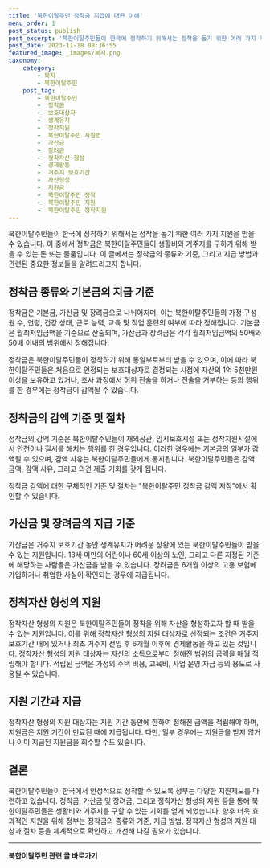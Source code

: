 ```yaml
---
title: '북한이탈주민 정착금 지급에 대한 이해'
menu_order: 1
post_status: publish
post_excerpt: '북한이탈주민들이 한국에 정착하기 위해서는 정착을 돕기 위한 여러 가지 지원을 받을 수 있습니다. 이 중에서 정착금은 북한이탈주민들이 생활비와 거주지를 구하기 위해 받을 수 있는 돈 또는 물품입니다. 이 글에서는 정착금의 종류와 기준, 그리고 지급 방법과 관련된 중요한 정보들을 알려드리고자 합니다.'
post_date: 2023-11-18 08:36:55
featured_image: _images/복지.png
taxonomy:
    category:
        - 복지
        - 북한이탈주민
    post_tag:
        - 북한이탈주민
        -  정착금
        -  보호대상자
        -  생계유지
        -  정착지원
        -  북한이탈주민 지원법
        -  가산금
        -  장려금
        -  정착자산 형성
        -  경제활동
        -  거주지 보호기간
        -  자산형성
        -  지원금
        -  북한이탈주민 정착
        -  북한이탈주민 지원
        -  북한이탈주민 정착지원
---
```



북한이탈주민들이 한국에 정착하기 위해서는 정착을 돕기 위한 여러 가지 지원을 받을 수 있습니다. 이 중에서 정착금은 북한이탈주민들이 생활비와 거주지를 구하기 위해 받을 수 있는 돈 또는 물품입니다. 이 글에서는 정착금의 종류와 기준, 그리고 지급 방법과 관련된 중요한 정보들을 알려드리고자 합니다.

## 정착금 종류와 기본금의 지급 기준

정착금은 기본금, 가산금 및 장려금으로 나뉘어지며, 이는 북한이탈주민들의 가정 구성원 수, 연령, 건강 상태, 근로 능력, 교육 및 직업 훈련의 여부에 따라 정해집니다. 기본금은 월최저임금액을 기준으로 산출되며, 가산금과 장려금은 각각 월최저임금액의 50배와 50배 이내의 범위에서 정해집니다. 

정착금은 북한이탈주민들이 정착하기 위해 통일부로부터 받을 수 있으며, 이에 따라 북한이탈주민들은 처음으로 인정되는 보호대상자로 결정되는 시점에 자산의 1억 5천만원 이상을 보유하고 있거나, 조사 과정에서 허위 진술을 하거나 진술을 거부하는 등의 행위를 한 경우에는 정착금이 감액될 수 있습니다.

## 정착금의 감액 기준 및 절차

정착금의 감액 기준은 북한이탈주민들이 재외공관, 임시보호시설 또는 정착지원시설에서 안전이나 질서를 해치는 행위를 한 경우입니다. 이러한 경우에는 기본금의 일부가 감액될 수 있으며, 감액 사유는 북한이탈주민들에게 통지됩니다. 북한이탈주민들은 감액 금액, 감액 사유, 그리고 의견 제출 기회를 갖게 됩니다.

정착금 감액에 대한 구체적인 기준 및 절차는 "북한이탈주민 정착금 감액 지침"에서 확인할 수 있습니다.

## 가산금 및 장려금의 지급 기준

가산금은 거주지 보호기간 동안 생계유지가 어려운 상황에 있는 북한이탈주민들이 받을 수 있는 지원입니다. 13세 미만의 어린이나 60세 이상의 노인, 그리고 다른 지정된 기준에 해당하는 사람들은 가산금을 받을 수 있습니다. 장려금은 6개월 이상의 고용 보험에 가입하거나 취업한 사실이 확인되는 경우에 지급됩니다.

## 정착자산 형성의 지원

정착자산 형성의 지원은 북한이탈주민들이 정착을 위해 자산을 형성하고자 할 때 받을 수 있는 지원입니다. 이를 위해 정착자산 형성의 지원 대상자로 선정되는 조건은 거주지 보호기간 내에 있거나 최초 거주지 전입 후 6개월 이후에 경제활동을 하고 있는 것입니다. 정착자산 형성의 지원 대상자는 자신의 소득으로부터 정해진 범위의 금액을 매월 적립해야 합니다. 적립된 금액은 가정의 주택 비용, 교육비, 사업 운영 자금 등의 용도로 사용될 수 있습니다.

## 지원 기간과 지급

정착자산 형성의 지원 대상자는 지원 기간 동안에 한하여 정해진 금액을 적립해야 하며, 지원금은 지원 기간이 만료된 때에 지급됩니다. 다만, 일부 경우에는 지원금을 받지 않거나 이미 지급된 지원금을 회수할 수도 있습니다.

## 결론

북한이탈주민들이 한국에서 안정적으로 정착할 수 있도록 정부는 다양한 지원제도를 마련하고 있습니다. 정착금, 가산금 및 장려금, 그리고 정착자산 형성의 지원 등을 통해 북한이탈주민들은 생활비와 거주지를 구할 수 있는 기회를 얻게 되었습니다. 향후 더욱 효과적인 지원을 위해 정부는 정착금의 종류와 기준, 지급 방법, 정착자산 형성의 지원 대상과 절차 등을 체계적으로 확인하고 개선해 나갈 필요가 있습니다.
<!-- wp:separator -->
<hr class="wp-block-separator has-alpha-channel-opacity"/>
<!-- /wp:separator -->

<!-- wp:group {"backgroundColor":"base","layout":{"type":"constrained"}} -->
<div class="wp-block-group has-base-background-color has-background"><!-- wp:paragraph {"align":"center","fontSize":"medium"} -->
<p class="has-text-align-center has-large-font-size"><strong>북한이탈주민 관련 글 바로가기</strong></p>
<!-- /wp:paragraph -->


<!-- wp:latest-posts
{"categories":[{"id":22630,"count":19,"description":"","link":"https://uknowlaw.com/category/%eb%b6%81%ed%95%9c%ec%9d%b4%ed%83%88%ec%a3%bc%eb%af%bc/","name":"북한이탈주민","slug":"북한이탈주민","taxonomy":"category","parent":0,"meta":[],"_links":{"self":[{"href":"https://uknowlaw.com/wp-json/wp/v2/categories/22630"}],"collection":[{"href":"https://uknowlaw.com/wp-json/wp/v2/categories"}],"about":[{"href":"https://uknowlaw.com/wp-json/wp/v2/taxonomies/category"}],"wp:post_type":[{"href":"https://uknowlaw.com/wp-json/wp/v2/posts?categories=22630"}],"curies":[{"name":"wp","href":"https://api.w.org/{rel}","templated":true}]}}],"postsToShow":100,"excerptLength":28,"postLayout":"grid","columns":2,"featuredImageAlign":"left","featuredImageSizeSlug":"large","fontSize":"small"} /--></div>
<!-- /wp:group -->